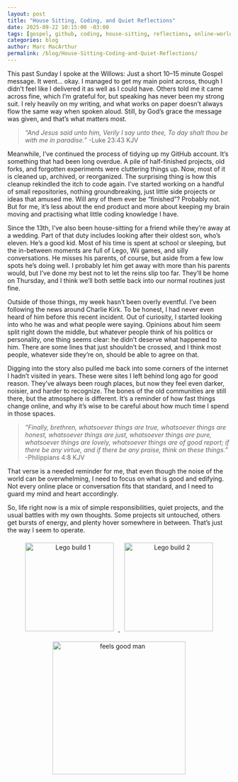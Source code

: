 ```yaml
---
layout: post
title: "House Sitting, Coding, and Quiet Reflections"
date: 2025-09-22 10:15:00 -03:00
tags: [gospel, github, coding, house-sitting, reflections, online-world, projects]
categories: blog
author: Marc MacArthur
permalink: /blog/House-Sitting-Coding-and-Quiet-Reflections/
---
```


This past Sunday I spoke at the Willows: Just a short 10–15 minute Gospel message. It went… okay. I managed to get my main point across, though I didn’t feel like I delivered it as well as I could have. Others told me it came across fine, which I’m grateful for, but speaking has never been my strong suit. I rely heavily on my writing, and what works on paper doesn’t always flow the same way when spoken aloud. Still, by God’s grace the message was given, and that’s what matters most.  

> *“And Jesus said unto him, Verily I say unto thee, To day shalt thou be with me in paradise.”* -Luke 23:43 KJV  

Meanwhile, I’ve continued the process of tidying up my GitHub account. It’s something that had been long overdue. A pile of half-finished projects, old forks, and forgotten experiments were cluttering things up. Now, most of it is cleaned up, archived, or reorganized. The surprising thing is how this cleanup rekindled the itch to code again. I’ve started working on a handful of small repositories, nothing groundbreaking, just little side projects or ideas that amused me. Will any of them ever be “finished”? Probably not. But for me, it’s less about the end product and more about keeping my brain moving and practising what little coding knowledge I have.  

<!--more-->

Since the 13th, I’ve also been house-sitting for a friend while they’re away at a wedding. Part of that duty includes looking after their oldest son, who’s eleven. He’s a good kid. Most of his time is spent at school or sleeping, but the in-between moments are full of Lego, Wii games, and silly conversations. He misses his parents, of course, but aside from a few low spots he’s doing well. I probably let him get away with more than his parents would, but I’ve done my best not to let the reins slip too far. They’ll be home on Thursday, and I think we’ll both settle back into our normal routines just fine.  

Outside of those things, my week hasn’t been overly eventful. I’ve been following the news around Charlie Kirk. To be honest, I had never even heard of him before this recent incident. Out of curiosity, I started looking into who he was and what people were saying. Opinions about him seem split right down the middle, but whatever people think of his politics or personality, one thing seems clear: he didn’t deserve what happened to him. There are some lines that just shouldn’t be crossed, and I think most people, whatever side they’re on, should be able to agree on that.  

Digging into the story also pulled me back into some corners of the internet I hadn’t visited in years. These were sites I left behind long ago for good reason. They’ve always been rough places, but now they feel even darker, noisier, and harder to recognize. The bones of the old communities are still there, but the atmosphere is different. It’s a reminder of how fast things change online, and why it’s wise to be careful about how much time I spend in those spaces.  

> *“Finally, brethren, whatsoever things are true, whatsoever things are honest, whatsoever things are just, whatsoever things are pure, whatsoever things are lovely, whatsoever things are of good report; if there be any virtue, and if there be any praise, think on these things.”* -Philippians 4:8 KJV  

That verse is a needed reminder for me, that even though the noise of the world can be overwhelming, I need to focus on what is good and edifying. Not every online place or conversation fits that standard, and I need to guard my mind and heart accordingly.  

So, life right now is a mix of simple responsibilities, quiet projects, and the usual battles with my own thoughts. Some projects sit untouched, others get bursts of energy, and plenty hover somewhere in between. That’s just the way I seem to operate.  

<div style="text-align:center; margin: 20px 0;">
  <a href="{{ '/assets/images/2025-09-22/lego1.jpg' | relative_url }}">
    <img src="{{ '/assets/images/2025-09-22/thumbnails/lego1.jpg' | relative_url }}" alt="Lego build 1" style="width:200px; margin:0 10px;">
  </a>
  <a href="{{ '/assets/images/2025-09-22/lego2.jpg' | relative_url }}">
    <img src="{{ '/assets/images/2025-09-22/thumbnails/lego2.jpg' | relative_url }}" alt="Lego build 2" style="width:200px; margin:0 10px;">
  </a>
</div>

<p style="text-align:center;">
  <img src="{{ '/assets/images/2025-09-22/feels-good-man.png' | relative_url }}" alt="feels good man" style="width:300px; margin:0 10px;">
</p>
